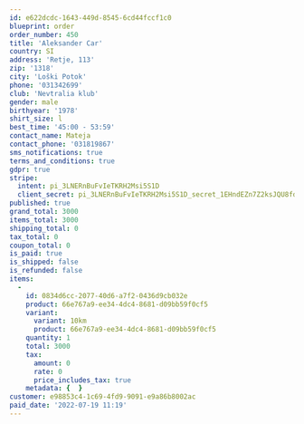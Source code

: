 ```yaml
---
id: e622dcdc-1643-449d-8545-6cd44fccf1c0
blueprint: order
order_number: 450
title: 'Aleksander Car'
country: SI
address: 'Retje, 113'
zip: '1318'
city: 'Loški Potok'
phone: '031342699'
club: 'Nevtralia klub'
gender: male
birthyear: '1978'
shirt_size: l
best_time: '45:00 - 53:59'
contact_name: Mateja
contact_phone: '031819867'
sms_notifications: true
terms_and_conditions: true
gdpr: true
stripe:
  intent: pi_3LNERnBuFvIeTKRH2Msi5S1D
  client_secret: pi_3LNERnBuFvIeTKRH2Msi5S1D_secret_1EHndEZn7Z2ksJQU8fdT7hHRt
published: true
grand_total: 3000
items_total: 3000
shipping_total: 0
tax_total: 0
coupon_total: 0
is_paid: true
is_shipped: false
is_refunded: false
items:
  -
    id: 0834d6cc-2077-40d6-a7f2-0436d9cb032e
    product: 66e767a9-ee34-4dc4-8681-d09bb59f0cf5
    variant:
      variant: 10km
      product: 66e767a9-ee34-4dc4-8681-d09bb59f0cf5
    quantity: 1
    total: 3000
    tax:
      amount: 0
      rate: 0
      price_includes_tax: true
    metadata: {  }
customer: e98853c4-1c69-4fd9-9091-e9a86b8002ac
paid_date: '2022-07-19 11:19'
---
```


